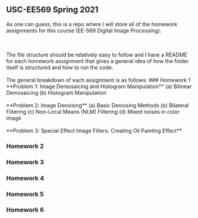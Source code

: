 ## USC-EE569 Spring 2021

As one can guess, this is a repo where I will store all of the homework assignments for this course
(EE-569 Digital Image Processing).

<br>
<br>
The file structure should be relatively easy to follow and I have a README for each homework assignment that gives a general idea of how the folder itself is structured and how to run the code.

<br>
<br>
The general breakdown of each assignment is as follows:
### Homework 1
**Problem 1: Image Demosaicing and Histogram Manipulation**
   (a) Bilinear Demosaicing
   (b) Histogram Manipulation

<br> 
<br>
**Problem 2: Image Denoising**
   (a) Basic Denoising Methods
   (b) Bilateral Filtering
   (c) Non-Local Means (NLM) Filtering
   (d) Mixed noises in color image

<br>
<br>
**Problem 3: Special Effect Image Filters: Creating Oil Painting Effect**

### Homework 2

### Homework 3

### Homework 4

### Homework 5

### Homework 6
